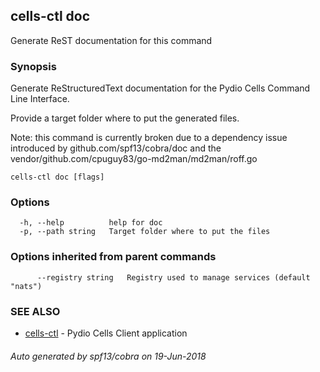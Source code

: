 ## cells-ctl doc

Generate ReST documentation for this command

### Synopsis

Generate ReStructuredText documentation for the Pydio Cells Command Line Interface.

Provide a target folder where to put the generated files.

Note: this command is currently broken due to a dependency issue introduced by 
github.com/spf13/cobra/doc and the vendor/github.com/cpuguy83/go-md2man/md2man/roff.go 


```
cells-ctl doc [flags]
```

### Options

```
  -h, --help          help for doc
  -p, --path string   Target folder where to put the files
```

### Options inherited from parent commands

```
      --registry string   Registry used to manage services (default "nats")
```

### SEE ALSO

* [cells-ctl](cells-ctl)	 - Pydio Cells Client application

###### Auto generated by spf13/cobra on 19-Jun-2018
